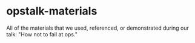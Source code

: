 # opstalk-materials
All of the materials that we used, referenced, or demonstrated during our talk: "How not to fail at ops."
